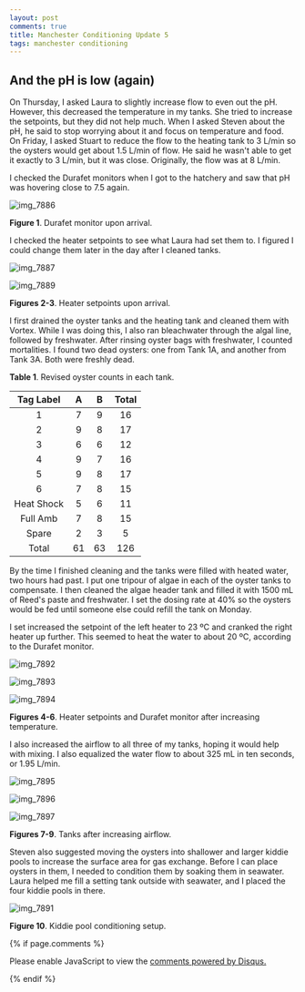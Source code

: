 ```yaml
---
layout: post
comments: true
title: Manchester Conditioning Update 5
tags: manchester conditioning
---
```


## And the pH is low (again)

On Thursday, I asked Laura to slightly increase flow to even out the pH. However, this decreased the temperature in my tanks. She tried to increase the setpoints, but they did not help much. When I asked Steven about the pH, he said to stop worrying about it and focus on temperature and food. On Friday, I asked Stuart to reduce the flow to the heating tank to 3 L/min so the oysters would get about 1.5 L/min of flow. He said he wasn't able to get it exactly to 3 L/min, but it was close. Originally, the flow was at 8 L/min.

I checked the Durafet monitors when I got to the hatchery and saw that pH was hovering close to 7.5 again.

![img_7886](https://user-images.githubusercontent.com/22335838/28337848-d00155be-6bbb-11e7-9bd6-ab7fac579ea2.JPG)

**Figure 1**. Durafet monitor upon arrival.

I checked the heater setpoints to see what Laura had set them to. I figured I could change them later in the day after I cleaned tanks.

![img_7887](https://user-images.githubusercontent.com/22335838/28337881-e4d4f6c6-6bbb-11e7-966b-2d9eeac0ec91.JPG)

![img_7889](https://user-images.githubusercontent.com/22335838/28337882-e4d89c90-6bbb-11e7-9598-283557d9cea3.JPG)

**Figures 2-3**. Heater setpoints upon arrival.

I first drained the oyster tanks and the heating tank and cleaned them with Vortex. While I was doing this, I also ran bleachwater through the algal line, followed by freshwater. After rinsing oyster bags with freshwater, I counted mortalities. I found two dead oysters: one from Tank 1A, and another from Tank 3A. Both were freshly dead.

**Table 1**. Revised oyster counts in each tank.

|  Tag Label |  A |  B | Total |
|:----------:|:--:|:--:|:-----:|
|      1     |  7 |  9 |   16  |
|      2     |  9 |  8 |   17  |
|      3     |  6 |  6 |   12  |
|      4     |  9 |  7 |   16  |
|      5     |  9 |  8 |   17  |
|      6     |  7 |  8 |   15  |
| Heat Shock |  5 |  6 |   11  |
|  Full Amb  |  7 |  8 |   15  |
|    Spare   |  2 |  3 |    5  |
|    Total   | 61 | 63 |  126  |

By the time I finished cleaning and the tanks were filled with heated water, two hours had past. I put one tripour of algae in each of the oyster tanks to compensate. I then cleaned the algae header tank and filled it with 1500 mL of Reed's paste and freshwater. I set the dosing rate at 40% so the oysters would be fed until someone else could refill the tank on Monday.

I set increased the setpoint of the left heater to 23 ºC and cranked the right heater up further. This seemed to heat the water to about 20 ºC, according to the Durafet monitor.

![img_7892](https://user-images.githubusercontent.com/22335838/28338444-d8adcf4c-6bbd-11e7-9080-5af2dc776e79.JPG)

![img_7893](https://user-images.githubusercontent.com/22335838/28338445-d8b5c49a-6bbd-11e7-85ae-9006c31d554f.JPG)

![img_7894](https://user-images.githubusercontent.com/22335838/28338446-d8bd4562-6bbd-11e7-8179-d8128b4686f3.JPG)

**Figures 4-6**. Heater setpoints and Durafet monitor after increasing temperature.

I also increased the airflow to all three of my tanks, hoping it would help with mixing. I also equalized the water flow to about 325 mL in ten seconds, or 1.95 L/min. 

![img_7895](https://user-images.githubusercontent.com/22335838/28338487-f85e0852-6bbd-11e7-9b21-5a73f4164aec.JPG)

![img_7896](https://user-images.githubusercontent.com/22335838/28338489-f85f55d6-6bbd-11e7-8145-ad10e746bc73.JPG)

![img_7897](https://user-images.githubusercontent.com/22335838/28338488-f85e271a-6bbd-11e7-872c-cd0267cc860a.JPG)

**Figures 7-9**. Tanks after increasing airflow.

Steven also suggested moving the oysters into shallower and larger kiddie pools to increase the surface area for gas exchange. Before I can place oysters in them, I needed to condition them by soaking them in seawater. Laura helped me fill a setting tank outside with seawater, and I placed the four kiddie pools in there.

![img_7891](https://user-images.githubusercontent.com/22335838/28338615-666041b2-6bbe-11e7-8b39-7e2f338e9a25.JPG)

**Figure 10**. Kiddie pool conditioning setup.

{% if page.comments %}

<div id="disqus_thread"></div>
<script>

/**
*  RECOMMENDED CONFIGURATION VARIABLES: EDIT AND UNCOMMENT THE SECTION BELOW TO INSERT DYNAMIC VALUES FROM YOUR PLATFORM OR CMS.
*  LEARN WHY DEFINING THESE VARIABLES IS IMPORTANT: https://disqus.com/admin/universalcode/#configuration-variables*/
/*
var disqus_config = function () {
this.page.url = PAGE_URL;  // Replace PAGE_URL with your page's canonical URL variable
this.page.identifier = PAGE_IDENTIFIER; // Replace PAGE_IDENTIFIER with your page's unique identifier variable
};
*/
(function() { // DON'T EDIT BELOW THIS LINE
var d = document, s = d.createElement('script');
s.src = 'https://the-responsible-grad-student.disqus.com/embed.js';
s.setAttribute('data-timestamp', +new Date());
(d.head || d.body).appendChild(s);
})();
</script>
<noscript>Please enable JavaScript to view the <a href="https://disqus.com/?ref_noscript">comments powered by Disqus.</a></noscript>

{% endif %}

<script id="dsq-count-scr" src="//the-responsible-grad-student.disqus.com/count.js" async></script>
